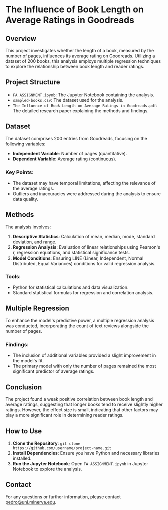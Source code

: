 # The Influence of Book Length on Average Ratings in Goodreads

## Overview

This project investigates whether the length of a book, measured by the number of pages, influences its average rating on Goodreads. Utilizing a dataset of 200 books, this analysis employs multiple regression techniques to explore the relationship between book length and reader ratings.

## Project Structure

- `FA ASSIGNMENT.ipynb`: The Jupyter Notebook containing the analysis.
- `sampled-books.csv`: The dataset used for the analysis.
- `The Influence of Book Length on Average Ratings in Goodreads.pdf`: The detailed research paper explaining the methods and findings.

## Dataset

The dataset comprises 200 entries from Goodreads, focusing on the following variables:
- **Independent Variable**: Number of pages (quantitative).
- **Dependent Variable**: Average rating (continuous).

### Key Points:
- The dataset may have temporal limitations, affecting the relevance of the average ratings.
- Outliers and inaccuracies were addressed during the analysis to ensure data quality.

## Methods

The analysis involves:
1. **Descriptive Statistics**: Calculation of mean, median, mode, standard deviation, and range.
2. **Regression Analysis**: Evaluation of linear relationships using Pearson's r, regression equations, and statistical significance tests.
3. **Model Conditions**: Ensuring LINE (Linear, Independent, Normal Distributed, Equal Variances) conditions for valid regression analysis.

### Tools:
- Python for statistical calculations and data visualization.
- Standard statistical formulas for regression and correlation analysis.

## Multiple Regression

To enhance the model's predictive power, a multiple regression analysis was conducted, incorporating the count of text reviews alongside the number of pages.

### Findings:
- The inclusion of additional variables provided a slight improvement in the model's fit.
- The primary model with only the number of pages remained the most significant predictor of average ratings.

## Conclusion

The project found a weak positive correlation between book length and average ratings, suggesting that longer books tend to receive slightly higher ratings. However, the effect size is small, indicating that other factors may play a more significant role in determining reader ratings.

## How to Use
1. **Clone the Repository**: `git clone https://github.com/username/project-name.git`
2. **Install Dependencies**: Ensure you have Python and necessary libraries installed.
3. **Run the Jupyter Notebook**: Open `FA ASSIGNMENT.ipynb` in Jupyter Notebook to explore the analysis.

## Contact

For any questions or further information, please contact pedro@uni.minerva.edu.
